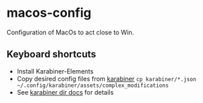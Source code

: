 # macos-config

Configuration of MacOs to act close to Win.

## Keyboard shortcuts

* Install Karabiner-Elements
* Copy desired config files from [karabiner](karabiner) `cp karabiner/*.json ~/.config/karabiner/assets/complex_modifications`
* See [karabiner dir docs](karabiner/README.md) for details

